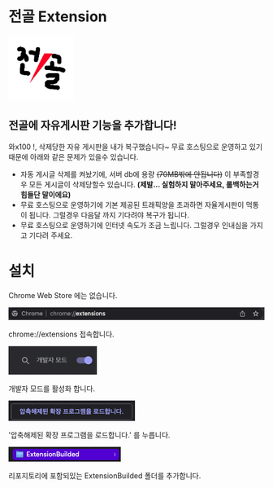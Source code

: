 # 전골 Extension

![전골 Extension 로고](https://github.com/Oein/JungolExtensions/blob/main/JungolAllInOneExtension/ExtensionBuilded/images/128.png?raw=true)

## 전골에 자유게시판 기능을 추가합니다!

와x100 !, 삭제당한 자유 게시판을 내가 복구했습니다~
무료 호스팅으로 운영하고 있기 때문에 아래와 같은 문제가 있을수 있습니다.

- 자동 게시글 삭제를 켜놨기에, 서버 db에 용량 ~~(70MB밖에 안됩니다)~~ 이 부족할경우 모든 게시글이 삭제당할수 있습니다. **(제발... 실험하지 말아주세요, 롤백하는거 힘들단 말이에요)**
- 무료 호스팅으로 운영하기에 기본 제공된 트래픽양을 초과하면 자율게시판이 먹통이 됩니다. 그럴경우 다음달 까지 기다려야 복구가 됩니다.
- 무료 호스팅으로 운영하기에 인터넷 속도가 조금 느립니다. 그럴경우 인내심을 가지고 기다려 주세요.

# 설치

Chrome Web Store 에는 없습니다.

![chrome://extensions 접속](https://raw.githubusercontent.com/Oein/JungolExtensions/main/Img3.png)

chrome://extensions 접속합니다.

![개발자 모드 활성화](https://raw.githubusercontent.com/Oein/JungolExtensions/main/Img4.png)

개발자 모드를 활성화 합니다.

!['압축해제된 확장 프로그램을 로드합니다.' 를 누릅니다.](https://raw.githubusercontent.com/Oein/JungolExtensions/main/Img5.png)

'압축해제된 확장 프로그램을 로드합니다.' 를 누릅니다.

![리포지토리에 포함되있는 ExtensionBuilded 폴더를 추가합니다](https://raw.githubusercontent.com/Oein/JungolExtensions/main/Img6.png)

리포지토리에 포함되있는 ExtensionBuilded 폴더를 추가합니다.
